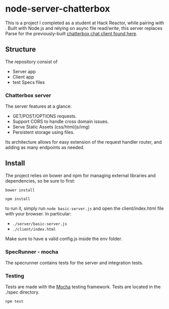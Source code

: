 # node-server-chatterbox

This is a project I completed as a student at Hack Reactor, while pairing with . Built with Node.js and relying on async file read/write, this server replaces Parse for the previously-built [chatterbox chat client found here](https://github.com/madbernard/ajax-parse-chat-chatterbox-client).

## Structure

The repository consist of

- Server app
- Client app
- test Specs files

### Chatterbox server 

The server features at a glance:

- GET/POST/OPTIONS requests. 
- Support CORS to handle cross domain issues. 
- Serve Static Assets (css/html/js/img)
- Persistent storage using files.

Its architecture allows for easy extension of the request handler router, and adding as many endpoints as needed.

## Install

The project relies on bower and npm for managing external libraries and dependencies, so be sure to first:

`bower install`

`npm install`

to run it, simply run `node basic-server.js` and open the client/index.html file with your browser.
In particular:

- `./server/basic-server.js`
- `./client/index.html`

Make sure to have a valid config.js inside the env folder.

### SpecRunner - mocha

The specrunner contains tests for the server and integration tests.

### Testing

Tests are made with the [Mocha](https://github.com/mochajs/mocha) testing framework.
Tests are located in the ./spec directory.

```
npm test
```
